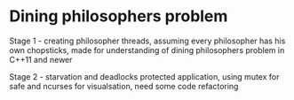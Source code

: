 # Dining philosophers problem

Stage 1 - creating philosopher threads, assuming every philosopher has his own chopsticks, made for understanding of dining philosophers problem in C++11 and newer

Stage 2 - starvation and deadlocks protected application, using mutex for safe and ncurses for visualsation, need some code refactoring 
